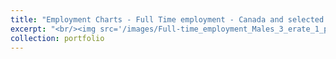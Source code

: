 ```yaml
---
title: "Employment Charts - Full Time employment - Canada and selected provinces by gender and education, February 2021 "
excerpt: "<br/><img src='/images/Full-time_employment_Males_3_erate_1_pch.png'>"
collection: portfolio
---
```



 

